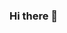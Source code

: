 ### Hi there 👋

<!--
**SirSweazzyyy/SirSweazzyyy** is a ✨ _special_ ✨ repository because its `README.md` (this file) appears on your GitHub profile.

Here are some ideas to get you started:

- 🔭 I’m currently working on Java, Python, Html/Css
- 🌱 I’m currently learning the same things
- 👯 I’m looking to collaborate on Html/css first and a little bit of Java
- 🤔 I’m looking for help with Python and maths
- 💬 Ask me about for Html and css i'm very good ! 
- 📫 How to reach me: On discord SirSweazzyyy
- 😄 Pronouns: He/Him
- ⚡ Fun fact: I'm very fun but not with my girlfirend i don't know why
-->
